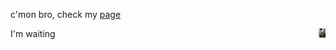 c'mon bro, check my [page](https://henriquelaureano.github.io/)

<p>I'm waiting<img style="float: right; height: 15px;" src="laurence_waiting.jpg"></p>
